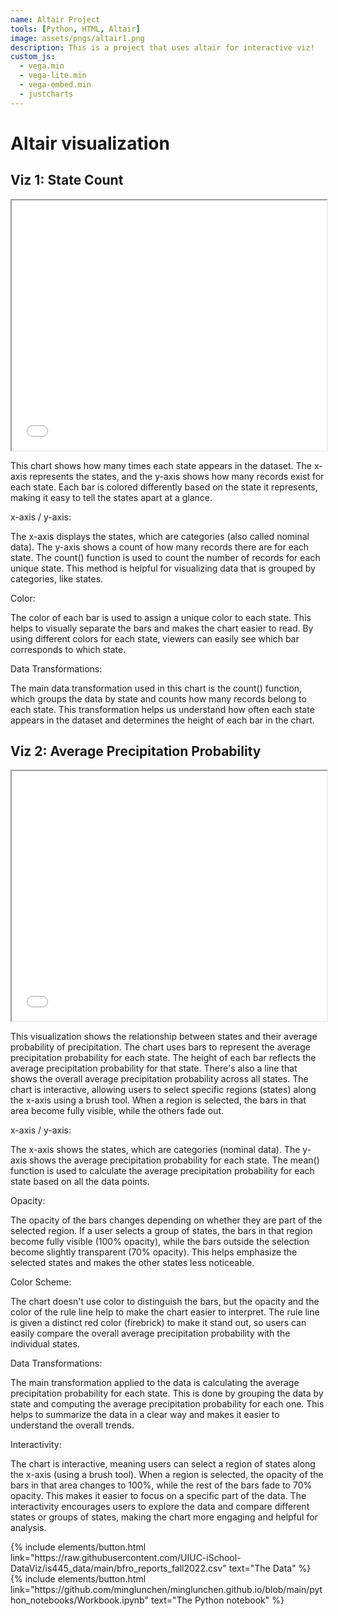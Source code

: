 ```yaml
---
name: Altair Project
tools: [Python, HTML, Altair]
image: assets/pngs/altair1.png
description: This is a project that uses altair for interactive viz!
custom_js:
  - vega.min
  - vega-lite.min
  - vega-embed.min
  - justcharts
---
```



# Altair visualization

<h2>Viz 1: State Count</h2>
<iframe src="../assets/chart1.html" width="100%" height="400px"></iframe>


This chart shows how many times each state appears in the dataset. The x-axis represents the states, and the y-axis shows how many records exist for each state. Each bar is colored differently based on the state it represents, making it easy to tell the states apart at a glance.

x-axis / y-axis:

The x-axis displays the states, which are categories (also called nominal data). The y-axis shows a count of how many records there are for each state. The count() function is used to count the number of records for each unique state. This method is helpful for visualizing data that is grouped by categories, like states.

Color:

The color of each bar is used to assign a unique color to each state. This helps to visually separate the bars and makes the chart easier to read. By using different colors for each state, viewers can easily see which bar corresponds to which state.

Data Transformations:

The main data transformation used in this chart is the count() function, which groups the data by state and counts how many records belong to each state. This transformation helps us understand how often each state appears in the dataset and determines the height of each bar in the chart.


<h2>Viz 2: Average Precipitation Probability</h2>
<iframe src="../assets/chart2.html" width="100%" height="400px"></iframe>


This visualization shows the relationship between states and their average probability of precipitation. The chart uses bars to represent the average precipitation probability for each state. The height of each bar reflects the average precipitation probability for that state. There's also a line that shows the overall average precipitation probability across all states. The chart is interactive, allowing users to select specific regions (states) along the x-axis using a brush tool. When a region is selected, the bars in that area become fully visible, while the others fade out.

x-axis / y-axis:

The x-axis shows the states, which are categories (nominal data). The y-axis shows the average precipitation probability for each state. The mean() function is used to calculate the average precipitation probability for each state based on all the data points.

Opacity:

The opacity of the bars changes depending on whether they are part of the selected region. If a user selects a group of states, the bars in that region become fully visible (100% opacity), while the bars outside the selection become slightly transparent (70% opacity). This helps emphasize the selected states and makes the other states less noticeable.

Color Scheme:

The chart doesn't use color to distinguish the bars, but the opacity and the color of the rule line help to make the chart easier to interpret. The rule line is given a distinct red color (firebrick) to make it stand out, so users can easily compare the overall average precipitation probability with the individual states.

Data Transformations:

The main transformation applied to the data is calculating the average precipitation probability for each state. This is done by grouping the data by state and computing the average precipitation probability for each one. This helps to summarize the data in a clear way and makes it easier to understand the overall trends.

Interactivity:

The chart is interactive, meaning users can select a region of states along the x-axis (using a brush tool). When a region is selected, the opacity of the bars in that area changes to 100%, while the rest of the bars fade to 70% opacity. This makes it easier to focus on a specific part of the data. The interactivity encourages users to explore the data and compare different states or groups of states, making the chart more engaging and helpful for analysis.

<div class="left">
{% include elements/button.html link="https://raw.githubusercontent.com/UIUC-iSchool-DataViz/is445_data/main/bfro_reports_fall2022.csv" text="The Data" %}
</div>

<div class="right">
{% include elements/button.html link="https://github.com/minglunchen/minglunchen.github.io/blob/main/python_notebooks/Workbook.ipynb" text="The Python notebook" %}
</div>
